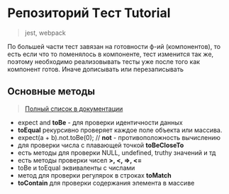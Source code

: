 # Репозиторий Tест Tutorial
> jest, webpack

По большей части тест завязан на готовности ф-ий (компонентов), то есть если что то поменялось в компоненте, тест изменится так же,
поэтому необходимо реализовывать тесты уже после того как компонент готов.
Иначе дописывать или перезаписывать

## Основные методы
> [Полный список в документации](https://jestjs.io/docs/ru/expect)
- expect and __toBe__ - для проверки идентичности данных
- __toEqual__ рекурсивно проверяет каждое поле объекта или массива.
- expect(a + b).not.toBe(0); // __not__ - противоположность вычислению
- для проверки числа с плавающей точкой __toBeCloseTo__
- есть методы для проверки NULL, undefined, truthy значений и тд
- есть методы проверки чисел __>, <, =>, <=__
- toBe и toEqual эквиваленты с числами
- метод для проверки регулярок в строках __toMatch__
- __toContain__ для проверки содержания элемента в массиве